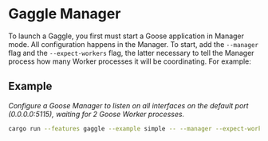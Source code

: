 # Gaggle Manager

To launch a Gaggle, you first must start a Goose application in Manager mode. All configuration happens in the Manager. To start, add the `--manager` flag and the `--expect-workers` flag, the latter necessary to tell the Manager process how many Worker processes it will be coordinating. For example:

## Example

_Configure a Goose Manager to listen on all interfaces on the default port (0.0.0.0:5115), waiting for 2 Goose Worker processes._

```bash
cargo run --features gaggle --example simple -- --manager --expect-workers 2 --host http://local.dev/ -v
```